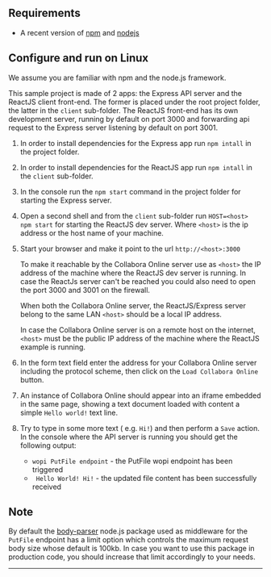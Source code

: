 
## Requirements

- A recent version of [npm][] and [nodejs][]

## Configure and run on Linux

We assume you are familiar with npm and the node.js framework.

This sample project is made of 2 apps: the Express API server and the ReactJS client front-end.
The former is placed under the root project folder, the latter in the `client` sub-folder. 
The ReactJS front-end has its own development server, running by default on port 3000 
and forwarding api request to the Express server listening by default on port 3001.

1. In order to install dependencies for the Express app run `npm intall` in the project folder.
2. In order to install dependencies for the ReactJS app run `npm intall` in the `client` sub-folder.
3. In the console run the `npm start` command in the project folder for starting the Express server.
4. Open a second shell and from the `client` sub-folder run `HOST=<host> npm start` for starting the ReactJS dev server.
   Where `<host>` is the ip address or the host name of your machine.
5. Start your browser and make it point to the url `http://<host>:3000`
   
   To make it reachable by the Collabora Online server use as `<host>` the IP address of the machine where the ReactJS 
   dev server is running. In case the ReactJs server can't be reached you could also need to open the port 3000 
   and 3001 on the firewall. 
   
   When both the Collabora Online server, the ReactJS/Express server belong to the same LAN `<host>` 
   should be a local IP address.
   
   In case the Collabora Online server is on a remote host on the internet, `<host>` must be the public IP address of 
   the machine where the ReactJS example is running.
6. In the form text field enter the address for your Collabora Online server including the protocol scheme, 
   then click on the `Load Collabora Online` button.
7. An instance of Collabora Online should appear into an iframe embedded in the same page, 
   showing a text document loaded with content a simple `Hello world!` text line.
8. Try to type in some more text ( e.g. `Hi!`) and then perform a `Save` action. 
   In the console where the API server is running you should get the following output:
   * `wopi PutFile endpoint`  - the PutFile wopi endpoint has been triggered
   * ` Hello World! Hi!` - the updated file content has been successfully received
    
## Note

By default the [body-parser][] node.js package used as middleware for the `PutFile` endpoint has a limit option which 
controls the maximum request body size whose default is 100kb. 
In case you want to use this package in production code, you should increase that limit accordingly to your needs.


---

[npm]: https://www.npmjs.com/get-npm
[nodejs]: https://nodejs.org/
[body-parser]: https://github.com/expressjs/body-parser
